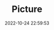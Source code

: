 ---
weight: 1
images:
- /images/edited/172.jpeg
title: Picture
date: 2022-10-24 22:59:53
tags: [luminar neo,work,dog,boat]
---